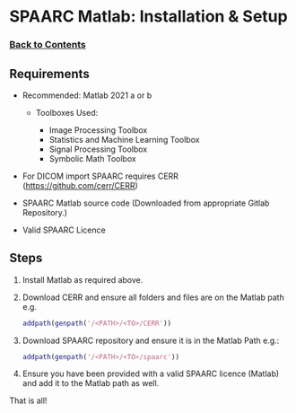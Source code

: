 # SPAARC Matlab: Installation & Setup

### [Back to Contents](README.md)

## Requirements

- Recommended: Matlab 2021 a or b

  - Toolboxes Used:

    - Image Processing Toolbox
    - Statistics and Machine Learning Toolbox
    - Signal Processing Toolbox
    - Symbolic Math Toolbox

    
- For DICOM import SPAARC requires CERR (https://github.com/cerr/CERR)

- SPAARC Matlab source code (Downloaded from appropriate Gitlab Repository.)

- Valid SPAARC Licence 

## Steps 

1. Install Matlab as required above. 
2. Download CERR and ensure all folders and files are on the Matlab path e.g.
    ```MATLAB
    addpath(genpath('/<PATH>/<TO>/CERR'))
    ```
3. Download SPAARC repository and ensure it is in the Matlab Path e.g.:
    ```MATLAB
    addpath(genpath('/<PATH>/<TO>/spaarc'))
    ```

4. Ensure you have been provided with a valid SPAARC licence (Matlab) and add it to the Matlab path as well. 

That is all!